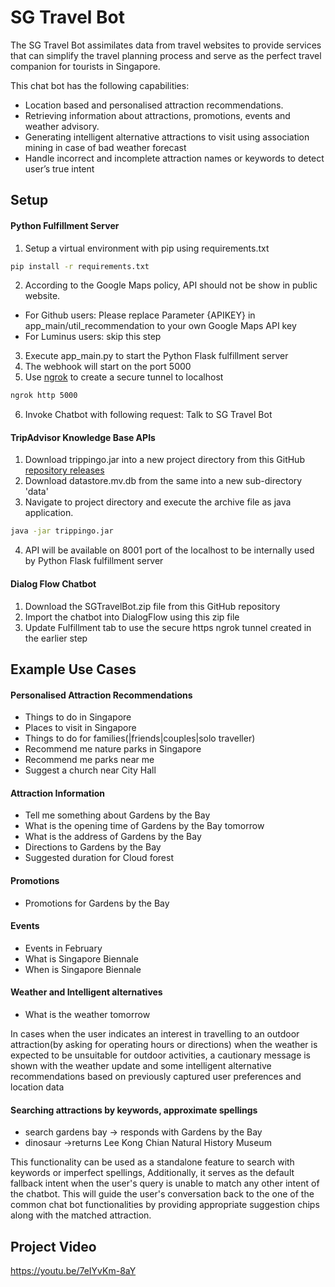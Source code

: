 # SG Travel Bot

The SG Travel Bot assimilates data from travel websites to provide services that can simplify the travel planning process and serve as the perfect travel companion for tourists in Singapore.


This chat bot has the following capabilities:
- Location based and personalised attraction recommendations.
- Retrieving information about attractions, promotions, events and weather advisory.
- Generating intelligent alternative attractions to visit using association mining in case of bad weather forecast
- Handle incorrect and incomplete attraction names or keywords to detect user’s true intent 


## Setup
#### Python Fulfillment Server
1. Setup a virtual environment with pip using requirements.txt

```bash
pip install -r requirements.txt
```

2. According to the Google Maps policy, API should not be show in public website.
 - For Github users: Please replace Parameter {APIKEY} in app_main/util_recommendation to your own Google Maps API key
 - For Luminus users: skip this step
3. Execute app_main.py to start the Python Flask fulfillment server
4. The webhook will start on the port 5000
5. Use [ngrok](https://ngrok.com/download) to create a secure tunnel to localhost

```bash
ngrok http 5000
```
6. Invoke Chatbot with following request: 
Talk to SG Travel Bot

#### TripAdvisor Knowledge Base APIs

1. Download trippingo.jar into a new project directory from this GitHub [repository releases](https://github.com/vidur6789/trippingo/releases)
2. Download datastore.mv.db from the same into a new sub-directory 'data'
3. Navigate to project directory and execute the archive file as java application.
```bash
java -jar trippingo.jar
```

4. API will be available on 8001 port of the localhost to be internally used by Python Flask fulfillment server

#### Dialog Flow Chatbot
1. Download the SGTravelBot.zip file from this GitHub repository
2. Import the chatbot into DialogFlow using this zip file
3. Update Fulfillment tab to use the secure https ngrok tunnel created in the earlier step

## Example Use Cases


#### Personalised  Attraction Recommendations
 - Things to do in Singapore
 - Places to visit in Singapore
 - Things to do for families(|friends|couples|solo traveller)
 - Recommend me nature parks in Singapore
 - Recommend me parks near me
 - Suggest a church near City Hall

#### Attraction Information
 - Tell me something about Gardens by the Bay
 - What is the opening time of Gardens by the Bay tomorrow
 - What is the address of Gardens by the Bay
 - Directions to Gardens by the Bay
 - Suggested duration for Cloud forest


#### Promotions
 - Promotions for Gardens by the Bay

#### Events
 - Events in February
 - What is Singapore Biennale
 - When is Singapore Biennale

#### Weather and Intelligent alternatives
 - What is the weather tomorrow

In cases when the user indicates an interest in travelling to an outdoor attraction(by asking for operating hours or directions) when the weather is expected to be unsuitable for outdoor activities, a cautionary message is shown with the weather update and some intelligent alternative recommendations based on previously captured user preferences and location data

#### Searching attractions by keywords, approximate spellings
 - search gardens bay -> responds with Gardens by the Bay
 - dinosaur ->returns Lee Kong Chian Natural History Museum

This functionality can be used as a standalone feature to search with keywords or imperfect spellings, Additionally, it serves as the default fallback intent when the user's query is unable to match any other intent of the chatbot. This will guide the user's conversation back to the one of the common chat bot functionalities by providing appropriate suggestion chips along with the matched attraction. 


## Project Video
https://youtu.be/7eIYvKm-8aY
